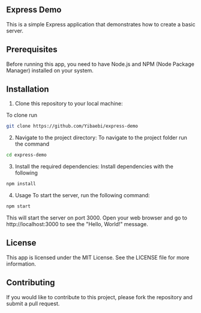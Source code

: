 ## Express Demo

This is a simple Express application that demonstrates how to create a basic server.

## Prerequisites

Before running this app, you need to have Node.js and NPM (Node Package Manager) installed on your system.

## Installation

1. Clone this repository to your local machine:

To clone run

```sh
git clone https://github.com/Yibaebi/express-demo
```

2. Navigate to the project directory:
   To navigate to the project folder run the command

```sh
cd express-demo
```

3. Install the required dependencies:
   Install dependencies with the following

```sh
npm install
```

4. Usage
   To start the server, run the following command:

```sh
npm start
```

This will start the server on port 3000. Open your web browser and go to http://localhost:3000 to see the "Hello, World!" message.

## License

This app is licensed under the MIT License. See the LICENSE file for more information.

## Contributing

If you would like to contribute to this project, please fork the repository and submit a pull request.
